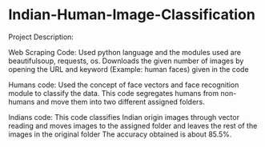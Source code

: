 # Indian-Human-Image-Classification
Project Description:

Web Scraping Code:
Used python language and the modules used are beautifulsoup, requests, os.
Downloads the given number of images by opening the URL and keyword (Example: human faces) given in the code

Humans code:
Used the concept of face vectors and face recognition module to classify the data.
This code segregates humans from non-humans and move them into two different assigned folders.

Indians code:
This code classifies Indian origin images through vector reading and moves images to the assigned folder and leaves the rest of the images in the original folder
The accuracy obtained is about 85.5%.
